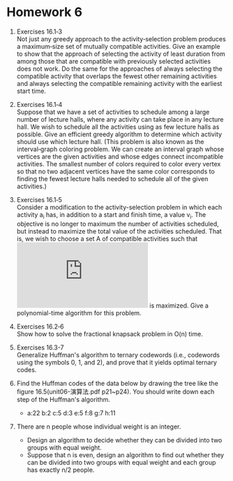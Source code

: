 # Homework 6

1. Exercises 16.1‐3<br>
Not just any greedy approach to the activity‐selection problem produces a maximum‐size set of mutually compatible activities. Give an example to show that the approach of selecting the activity of least duration from among those that are compatible with previously selected activities does not work. Do the same for the approaches of always selecting the compatible activity that overlaps the fewest other remaining activities and always selecting the compatible remaining activity with the earliest start time.

2. Exercises 16.1‐4<br>
Suppose that we have a set of activities to schedule among a large number of lecture halls, where any activity can take place in any lecture hall. We wish to schedule all the activities using as few lecture halls as possible. Give an efficient greedy algorithm to determine which activity should use which lecture hall.
(This problem is also known as the interval‐graph coloring problem. We can create an interval graph whose vertices are the given activities and whose edges connect incompatible activities. The smallest number of colors required to color every vertex so that no two adjacent vertices have the same color corresponds to finding the fewest lecture halls needed to schedule all of the given activities.)

3. Exercises 16.1‐5<br>
Consider a modification to the activity-selection problem in which each activity a<sub>i</sub> has, in addition to a start and finish time, a value v<sub>i</sub>. The objective is no longer to maximum the number of activities scheduled, but instead to maximize the total value of the activities scheduled. That is, we wish to choose a set A of compatible activities such that ![sum(vk) where ak in A](http://latex.codecogs.com/gif.latex?%5CSigma_%7Ba_k%5Cin%7BA%7D%7Dv_k) is maximized. Give a polynomial-time algorithm for this problem.

4. Exercises 16.2‐6<br>
Show how to solve the fractional knapsack problem in O(n) time.

5. Exercises 16.3-7<br>
Generalize Huffman's algorithm to ternary codewords (i.e., codewords using the symbols 0, 1, and 2), and prove that it yields optimal ternary codes.

6. Find the Huffman codes of the data below by drawing the tree like the figure 16.5(unit06-演算法.pdf p21~p24). You should write down each step of the Huffman's algorithm.
    - a:22 b:2 c:5 d:3 e:5 f:8 g:7 h:11

7. There are n people whose individual weight is an integer.
    - Design an algorithm to decide whether they can be divided into two groups with equal weight.
    - Suppose that n is even, design an algorithm to find out whether they can be divided into two groups with equal weight and each group has exactly n/2 people.
